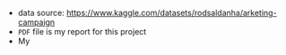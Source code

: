 * data source: https://www.kaggle.com/datasets/rodsaldanha/arketing-campaign
* `PDF` file is my report for this project
* My

